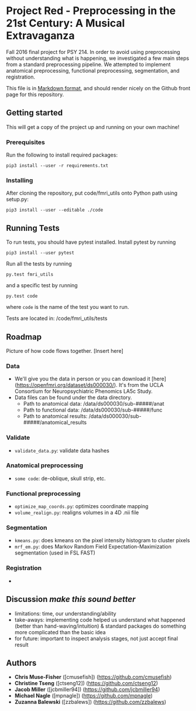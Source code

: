 # Project Red - Preprocessing in the 21st Century: A Musical Extravaganza

Fall 2016 final project for PSY 214. In order to avoid using preprocessing without understanding what is happening, we  investigated a few main steps from a standard preprocessing pipeline. We attempted to implement anatomical preprocessing, functional preprocessing, segmentation, and registration. 

This file is in [Markdown
format](http://daringfireball.net/projects/markdown), and should render nicely
on the Github front page for this repository.

## Getting started

This will get a copy of the project up and running on your own machine!

### Prerequisites

Run the following to install required packages:

```
pip3 install --user -r requirements.txt
```

### Installing

After cloning the repository, put code/fmri_utils onto Python path using setup.py: 

```
pip3 install --user --editable ./code
```

## Running Tests
To run tests, you should have pytest installed. Install pytest by running

 ```
 pip3 install --user pytest
 ```
 
Run all the tests by running

```
py.test fmri_utils
```

and a specific test by running

```
py.test code
```

where ```code``` is the name of the test you want to run.    

Tests are located in: /code/fmri_utils/tests

## Roadmap 

Picture of how code flows together. [Insert here]

### Data

* We'll give you the data in person or you can download it [here] (https://openfmri.org/dataset/ds000030/). It's from the UCLA Consortium for Neuropsychiatric Phenomics LA5c Study. 
* Data files can be found under the data directory. 
    * Path to anatomical data: /data/ds000030/sub-#####/anat
    * Path to functional data: /data/ds000030/sub-#####/func
    * Path to anatomical results: /data/ds000030/sub-#####/anatomical_results

### Validate
* `validate_data.py`: validate data hashes 

### Anatomical preprocessing
* `some code`: de-oblique, skull strip, etc. 

### Functional preprocessing
* `optimize_map_coords.py`: optimizes coordinate mapping
* `volume_realign.py`: realigns volumes in a 4D .nii file

### Segmentation
* `kmeans.py`: does kmeans on the pixel intensity histogram to cluster pixels
* `mrf_em.py`: does Markov Random Field Expectation-Maximization segmentation (used in FSL FAST) 

### Registration
* 


## Discussion *make this sound better*
* limitations: time, our understanding/ability
* take-aways: implementing code helped us understand what happened (better than hand-waving/intuition) & standard packages do something more complicated than the basic idea
* for future: important to inspect analysis stages, not just accept final result

## Authors
* **Chris Muse-Fisher** ([cmusefish]) (https://github.com/cmusefish)
* **Christine Tseng** ([ctseng12]) (https://github.com/ctseng12)
* **Jacob Miller** ([jcbmiller94]) (https://github.com/jcbmiller94)
* **Michael Nagle** ([mpnagle]) (https://github.com/mpnagle)
* **Zuzanna Balewski** ([zzbalews]) (https://github.com/zzbalews)

